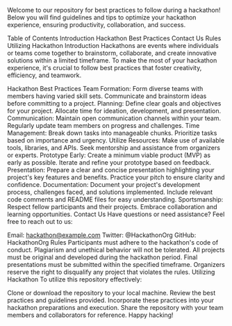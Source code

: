 Welcome to our repository for best practices to follow during a hackathon! Below you will find guidelines and tips to optimize your hackathon experience, ensuring productivity, collaboration, and success.

Table of Contents
Introduction
Hackathon Best Practices
Contact Us
Rules
Utilizing Hackathon
Introduction
Hackathons are events where individuals or teams come together to brainstorm, collaborate, and create innovative solutions within a limited timeframe. To make the most of your hackathon experience, it's crucial to follow best practices that foster creativity, efficiency, and teamwork.

Hackathon Best Practices
Team Formation:
Form diverse teams with members having varied skill sets.
Communicate and brainstorm ideas before committing to a project.
Planning:
Define clear goals and objectives for your project.
Allocate time for ideation, development, and presentation.
Communication:
Maintain open communication channels within your team.
Regularly update team members on progress and challenges.
Time Management:
Break down tasks into manageable chunks.
Prioritize tasks based on importance and urgency.
Utilize Resources:
Make use of available tools, libraries, and APIs.
Seek mentorship and assistance from organizers or experts.
Prototype Early:
Create a minimum viable product (MVP) as early as possible.
Iterate and refine your prototype based on feedback.
Presentation:
Prepare a clear and concise presentation highlighting your project's key features and benefits.
Practice your pitch to ensure clarity and confidence.
Documentation:
Document your project's development process, challenges faced, and solutions implemented.
Include relevant code comments and README files for easy understanding.
Sportsmanship:
Respect fellow participants and their projects.
Embrace collaboration and learning opportunities.
Contact Us
Have questions or need assistance? Feel free to reach out to us:

Email: hackathon@example.com
Twitter: @HackathonOrg
GitHub: HackathonOrg
Rules
Participants must adhere to the hackathon's code of conduct.
Plagiarism and unethical behavior will not be tolerated.
All projects must be original and developed during the hackathon period.
Final presentations must be submitted within the specified timeframe.
Organizers reserve the right to disqualify any project that violates the rules.
Utilizing Hackathon
To utilize this repository effectively:

Clone or download the repository to your local machine.
Review the best practices and guidelines provided.
Incorporate these practices into your hackathon preparations and execution.
Share the repository with your team members and collaborators for reference.
Happy hacking!
